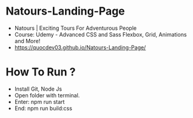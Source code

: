 # Natours-Landing-Page
- Natours | Exciting Tours For Adventurous People
- Course: Udemy - Advanced CSS and Sass Flexbox, Grid, Animations and More!
- https://quocdev03.github.io/Natours-Landing-Page/
# How To Run ?
- Install Git, Node Js
- Open folder with terminal.
- Enter: npm run start
- End: npm run build:css